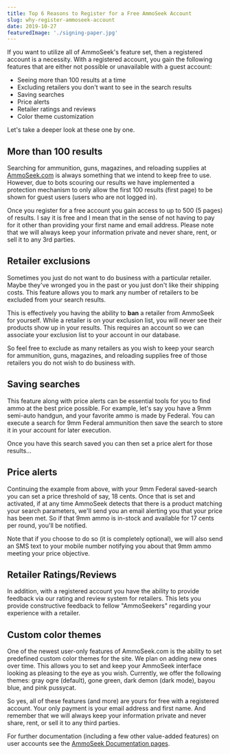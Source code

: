 ```yaml
---
title: Top 6 Reasons to Register for a Free AmmoSeek Account
slug: why-register-ammoseek-account
date: 2019-10-27
featuredImage: './signing-paper.jpg'
---
```


If you want to utilize all of AmmoSeek's feature set, then a registered account is a necessity. With a registered account, you gain the following features that are either not possible or unavailable with a guest account:

- Seeing more than 100 results at a time
- Excluding retailers you don't want to see in the search results
- Saving searches
- Price alerts
- Retailer ratings and reviews
- Color theme customization

Let's take a deeper look at these one by one.

## More than 100 results

Searching for ammunition, guns, magazines, and reloading supplies at [AmmoSeek.com](https://ammoseek.com/) is always something that we intend to keep free to use. However, due to bots scouring our results we have implemented a protection mechanism to only allow the first 100 results (first page) to be shown for guest users (users who are not logged in).

Once you register for a free account you gain access to up to 500 (5 pages) of results. I say it is free and I mean that in the sense of not having to pay for it other than providing your first name and email address. Please note that we will always keep your information private and never share, rent, or sell it to any 3rd parties.

## Retailer exclusions

Sometimes you just do not want to do business with a particular retailer. Maybe they've wronged you in the past or you just don't like their shipping costs. This feature allows you to mark any number of retailers to be excluded from your search results.

This is effectively you having the ability to **ban** a retailer from AmmoSeek for yourself. While a retailer is on your exclusion list, you will never see their products show up in your results. This requires an account so we can associate your exclusion list to your account in our database.

So feel free to exclude as many retailers as you wish to keep your search for ammunition, guns, magazines, and reloading supplies free of those retailers you do not wish to do business with.

## Saving searches

This feature along with price alerts can be essential tools for you to find ammo at the best price possible. For example, let's say you have a 9mm semi-auto handgun, and your favorite ammo is made by Federal.  You can execute a search for 9mm Federal ammunition then save the search to store it in your account for later execution.

Once you have this search saved you can then set a price alert for those results...

## Price alerts

Continuing the example from above, with your 9mm Federal saved-search you can set a price threshold of say, 18 cents. Once that is set and activated, if at any time AmmoSeek detects that there is a product matching your search parameters, we'll send you an email alerting you that your price has been met. So if that 9mm ammo is in-stock and available for 17 cents per round, you'll be notified.

Note that if you choose to do so (it is completely optional), we will also send an SMS text to your mobile number notifying you about that 9mm ammo meeting your price objective.

## Retailer Ratings/Reviews

In addition, with a registered account you have the ability to provide feedback via our rating and review system for retailers. This lets you provide constructive feedback to fellow "AmmoSeekers" regarding your experience with a retailer.

## Custom color themes

One of the newest user-only features of AmmoSeek.com is the ability to set predefined custom color themes for the site. We plan on adding new ones over time. This allows you to set and keep your AmmoSeek interface looking as pleasing to the eye as you wish.  Currently, we offer the following themes: gray ogre (default), gone green, dark demon (dark mode), bayou blue, and pink pussycat.

So yes, all of these features (and more) are yours for free with a registered account. Your only payment is your email address and first name. And remember that we will always keep your information private and never share, rent, or sell it to any third parties.

For further documentation (including a few other value-added features) on user accounts see the [AmmoSeek Documentation pages](https://docs.ammoseek.com/user-accounts).
